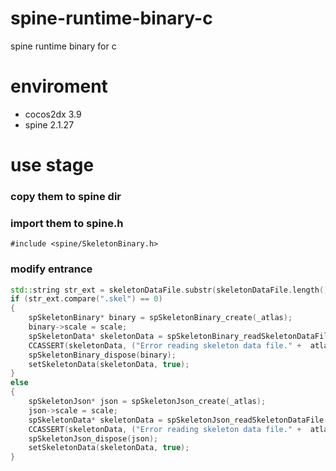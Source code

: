 # spine-runtime-binary-c
spine runtime binary for c 
# enviroment
* cocos2dx 3.9
* spine 2.1.27

# use stage 
### copy them to spine dir
### import them to spine.h
`#include <spine/SkeletonBinary.h>`
### modify entrance
```c++
std::string str_ext = skeletonDataFile.substr(skeletonDataFile.length() - 5, 5);
if (str_ext.compare(".skel") == 0)
{
	spSkeletonBinary* binary = spSkeletonBinary_create(_atlas);
	binary->scale = scale;
	spSkeletonData* skeletonData = spSkeletonBinary_readSkeletonDataFile(binary, skeletonDataFile.c_str());
	CCASSERT(skeletonData, ("Error reading skeleton data file." +  atlasFile).c_str());
    spSkeletonBinary_dispose(binary);
	setSkeletonData(skeletonData, true);
}
else 
{
	spSkeletonJson* json = spSkeletonJson_create(_atlas);
	json->scale = scale; 
	spSkeletonData* skeletonData = spSkeletonJson_readSkeletonDataFile(json, skeletonDataFile.c_str());
	CCASSERT(skeletonData, ("Error reading skeleton data file." +  atlasFile).c_str());
	spSkeletonJson_dispose(json);
	setSkeletonData(skeletonData, true);
}
```
